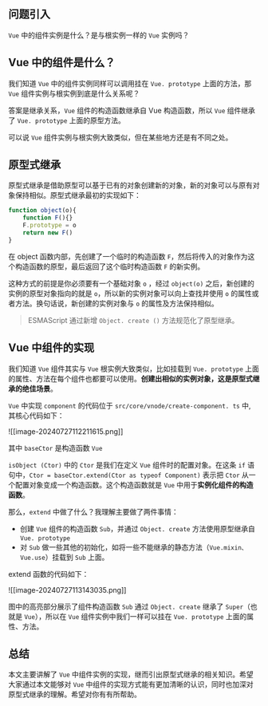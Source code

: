
## 问题引入

`Vue` 中的组件实例是什么？是与根实例一样的 `Vue` 实例吗？

## Vue 中的组件是什么？

我们知道 `Vue` 中的组件实例同样可以调用挂在 `Vue. prototype` 上面的方法，那 `Vue` 组件实例与根实例到底是什么关系呢？

答案是继承关系，`Vue` 组件的构造函数继承自 Vue 构造函数，所以 `Vue` 组件继承了 `Vue. prototype` 上面的原型方法。

可以说 `Vue` 组件实例与根实例大致类似，但在某些地方还是有不同之处。

## 原型式继承

原型式继承是借助原型可以基于已有的对象创建新的对象，新的对象可以与原有对象保持相似。原型式继承最初的实现如下：

```js
function object(o){
	function F(){}
	F.prototype = o
	return new F()
}
```

在 object 函数内部，先创建了一个临时的构造函数 `F`，然后将传入的对象作为这个构造函数的原型，最后返回了这个临时构造函数 `F` 的新实例。

这种方式的前提是你必须要有一个基础对象 `o` ，经过 `object(o)` 之后，新创建的实例的原型对象指向的就是 `o`，所以新的实例对象可以向上查找并使用 `o` 的属性或者方法。换句话说，新创建的实例对象与 `o` 的属性及方法保持相似。

> ESMAScript 通过新增 `Object. create ()` 方法规范化了原型继承。

## Vue 中组件的实现

我们知道 `Vue` 组件其实与 `Vue` 根实例大致类似，比如挂载到 `Vue. prototype` 上面的属性、方法在每个组件也都要可以使用。**创建出相似的实例对象，这是原型式继承的绝佳场景**。

`Vue` 中实现 `component` 的代码位于 `src/core/vnode/create-component. ts` 中, 其核心代码如下：

![[image-20240727112211615.png]]

其中 `baseCtor` 是构造函数 `Vue`

`isObject (Ctor)` 中的 `Ctor` 是我们在定义 `Vue` 组件时的配置对象。在这条 `if` 语句中，`Ctor = baseCtor.extend(Ctor as typeof Component)` 表示把 `Ctor` 从一个配置对象变成一个构造函数。这个构造函数就是 `Vue` 中用于**实例化组件的构造函数**。

那么，`extend` 中做了什么？我理解主要做了两件事情：

- 创建 `Vue` 组件的构造函数 `Sub`，并通过 `Object. create` 方法使用原型继承自 `Vue. prototype`
- 对 `Sub` 做一些其他的初始化，如将一些不能继承的静态方法（`Vue.mixin、Vue.use`）挂载到 `Sub` 上面。

extend 函数的代码如下：

![[image-20240727113143035.png]]

图中的高亮部分展示了组件构造函数 `Sub` 通过 `Object. create` 继承了 `Super`（也就是 `Vue`），所以在 `Vue` 组件实例中我们一样可以挂在 `Vue. prototype` 上面的属性、方法。

## 总结

本文主要讲解了 `Vue` 中组件实例的实现，继而引出原型式继承的相关知识。希望大家通过本文能够对 `Vue` 中组件的实现方式能有更加清晰的认识，同时也加深对原型式继承的理解。希望对你有有所帮助。

